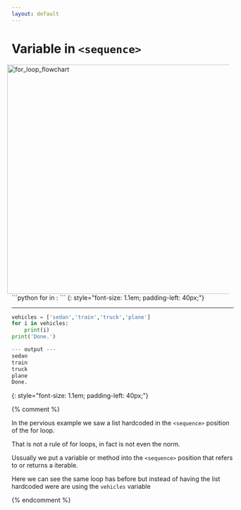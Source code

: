 ```yaml
---
layout: default
---
```

# Variable in `<sequence>`

<img style="padding-right: 10px; " src="../../for_loop_flowchart.svg" alt="for_loop_flowchart" width="520" align="right" >
```python
for <variable> in <sequence>:
    <indented code block>
<non-indented statement>
```
{: style="font-size: 1.1em; padding-left: 40px;"}

<hr>

```python
vehicles = ['sedan','train','truck','plane']
for i in vehicles:
    print(i)
print('Done.')

--- output ---
sedan
train
truck
plane
Done.
```
{: style="font-size: 1.1em; padding-left: 40px;"}

{% comment %}

In the pervious example we saw a list hardcoded in the `<sequence>` position of the for loop.

That is not a rule of for loops, in fact is not even the norm.

Ussually we put a variable or method into the `<sequence>` position that refers to or returns a iterable.

Here we can see the same loop has before but instead of having the list hardcoded were are using the `vehicles` variable

{% endcomment %}

